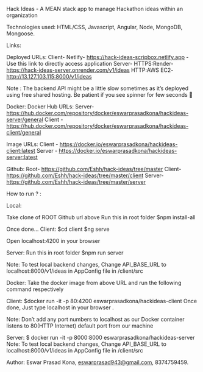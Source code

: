 Hack Ideas - A MEAN stack app to manage Hackathon ideas within an organization

Technologies used: HTML/CSS, Javascript, Angular, Node, MongoDB, Mongoose.

Links:

Deployed URLs:
Client- Netlify- https://hack-ideas-scripbox.netlify.app - Use this link to directly access application
Server-
HTTPS:Render- https://hack-ideas-server.onrender.com/v1/ideas
HTTP:AWS EC2- http://13.127.103.115:8000/v1/ideas


Note : The backend API might be a little slow sometimes as it’s deployed using free shared hosting. Be patient if you see spinner for few seconds 🙂

Docker:
Docker Hub URLs:
Server-https://hub.docker.com/repository/docker/eswarprasadkona/hackideas-server/general
Client - https://hub.docker.com/repository/docker/eswarprasadkona/hackideas-client/general

Image URLs:
Client - https://docker.io/eswarprasadkona/hackideas-client:latest
Server - https://docker.io/eswarprasadkona/hackideas-server:latest


Github:
Root- https://github.com/Eshh/hack-ideas/tree/master
Client- https://github.com/Eshh/hack-ideas/tree/master/client
Server- https://github.com/Eshh/hack-ideas/tree/master/server


How to run ? :

Local:

Take clone of ROOT Github url above
Run this in root folder
$npm install-all


Once done…
Client:
$cd client
$ng serve

Open localhost:4200 in your browser


Server:
Run this in root folder
$npm run server

Note:
To test local backend changes, Change API_BASE_URL to localhost:8000/v1/ideas in AppConfig file in /client/src


Docker:
Take the docker image from above URL and run the following command respectively

Client:
$docker run -it -p 80:4200 eswarprasadkona/hackideas-client
Once done, Just type localhost in your browser .

Note: Don’t add any port numbers to localhost as our Docker container listens to 80(HTTP Internet) default port from our machine

Server:
$ docker run -it -p 8000:8000 eswarprasadkona/hackideas-server
Note:
To test local backend changes, Change API_BASE_URL to localhost:8000/v1/ideas in AppConfig file in /client/src

Author:
Eswar Prasad Kona,
eswarprasad943@gmail.com,
8374759459.
